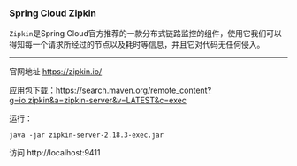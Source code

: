 ### Spring Cloud Zipkin

`Zipkin`是Spring Cloud官方推荐的一款分布式链路监控的组件，使用它我们可以得知每一个请求所经过的节点以及耗时等信息，并且它对代码无任何侵入。

---

官网地址 https://zipkin.io/

应用包下载：https://search.maven.org/remote_content?g=io.zipkin&a=zipkin-server&v=LATEST&c=exec

运行：

```
java -jar zipkin-server-2.18.3-exec.jar
```

访问 http://localhost:9411